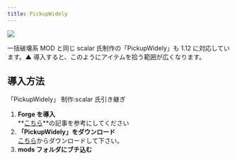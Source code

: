 ```yaml
---
title: PickupWidely
---
```


![](https://cdn-ak.f.st-hatena.com/images/fotolife/s/sasigume/20210208/20210208094916.gif)

一括破壊系 MOD と同じ scalar 氏制作の「PickupWidely」も 1.12 に対応しています。▲ 導入すると、このようにアイテムを拾う範囲が広くなります。

## 導入方法

「PickupWidely」 制作:scalar 氏引き継ぎ

1.  **Forge を導入**  
    **[こちら](../howto/install-forge)**の記事を参考にしてください
2.  **「PickupWidely」をダウンロード**  
    [こちら](http://forum.minecraftuser.jp/viewtopic.php?f=13&t=6874 '「PickupWidely」のダウンロード')からダウンロードして下さい。
3.  **mods フォルダにブチ込む**

